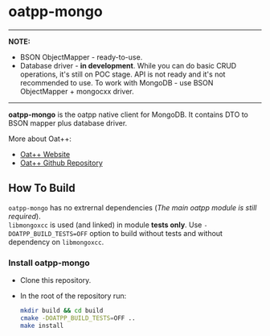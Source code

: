# oatpp-mongo 

---
**NOTE:**  

- BSON ObjectMapper - ready-to-use.
- Database driver - **in development**. While you can do basic CRUD operations, it's still on POC stage. API is not ready and it's not recommended to use.
To work with MongoDB - use BSON ObjectMapper + mongocxx driver.
---

**oatpp-mongo** is the oatpp native client for MongoDB. It contains DTO to BSON mapper plus database driver.

More about Oat++:

- [Oat++ Website](https://oatpp.io/)
- [Oat++ Github Repository](https://github.com/oatpp/oatpp)

## How To Build

`oatpp-mongo` has no extrernal dependencies (*The main oatpp module is still required*).  
`libmongoxcc` is used (and linked) in module **tests only**. Use `-DOATPP_BUILD_TESTS=OFF` option to build without tests and without dependency on `libmongoxcc`.

### Install oatpp-mongo

- Clone this repository. 
- In the root of the repository run:

   ```bash
   mkdir build && cd build
   cmake -DOATPP_BUILD_TESTS=OFF ..
   make install
   ```

